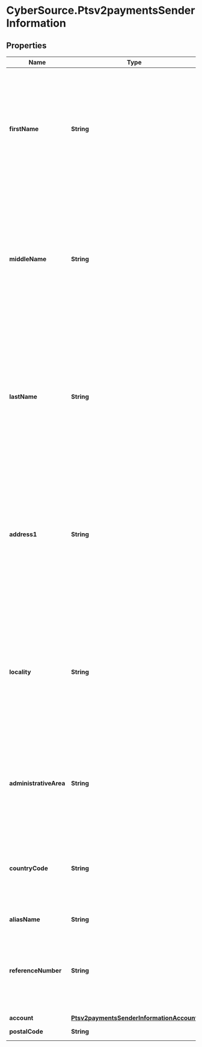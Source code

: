 # CyberSource.Ptsv2paymentsSenderInformation

## Properties
Name | Type | Description | Notes
------------ | ------------- | ------------- | -------------
**firstName** | **String** | First name of the sender. This field is applicable for AFT and OCT transactions.   Only alpha numeric values are supported.Special characters not in the standard ASCII character set, are not supported and will be stripped before being sent to the processor.  | [optional] 
**middleName** | **String** | Middle name of the sender. This field is applicable for AFT and OCT transactions.   Only alpha numeric values are supported. Special characters not in the standard ASCII character set, are not supported and will be stripped before being sent to sent to the processor.  | [optional] 
**lastName** | **String** | Last name of the sender. This field is applicable for AFT and OCT transactions.  Only alpha numeric values are supported. Special characters not in the standard ASCII character set, are not supported and will be stripped before being sent to sent to the processor.  | [optional] 
**address1** | **String** | The street address of the sender. This field is applicable for AFT transactions.     Only alpha numeric values are supported.  Special characters not in the standard ASCII character set are not supported and will be stripped before being sent to sent to the processor.  | [optional] 
**locality** | **String** | The city or locality of the sender. This field is applicable for AFT transactions.  Only alpha numeric values are supported.  Special characters not in the standard ASCII character set are not supported and will be stripped before being sent to sent to the processor.  | [optional] 
**administrativeArea** | **String** | The state or province of the sender. This field is applicable for AFT transactions when the sender country is US or CA. Else it is optional.  Must be a two character value  | [optional] 
**countryCode** | **String** | The country associated with the address of the sender. This field is applicable for AFT transactions.   Must be a two character ISO country code.  For example, see [ISO Country Code](https://developer.cybersource.com/docs/cybs/en-us/country-codes/reference/all/na/country-codes/country-codes.html)  | [optional] 
**aliasName** | **String** | Sender's alias name. | [optional] 
**referenceNumber** | **String** | This field is applicable for AFT transactions.   Contains a transaction reference number provided by the Merchant. Only alpha numeric values are supported.  | [optional] 
**account** | [**Ptsv2paymentsSenderInformationAccount**](Ptsv2paymentsSenderInformationAccount.md) |  | [optional] 
**postalCode** | **String** | Postal code of sender.  | [optional] 


